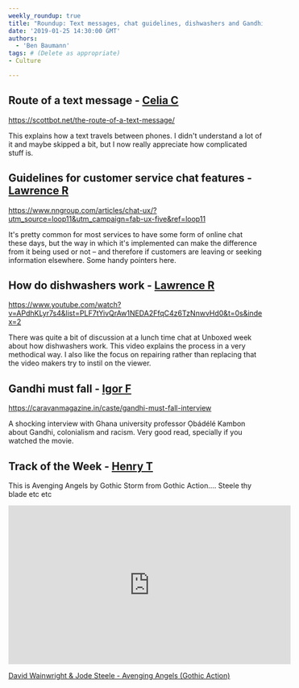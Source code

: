 ```yaml
---
weekly_roundup: true
title: "Roundup: Text messages, chat guidelines, dishwashers and Gandhi"
date: '2019-01-25 14:30:00 GMT'
authors:
  - 'Ben Baumann'
tags: # (Delete as appropriate)
- Culture

---
```


## Route of a text message - [Celia C](/people#celia-collins)

https://scottbot.net/the-route-of-a-text-message/

This explains how a text travels between phones. I didn't understand a lot of it and maybe skipped a bit, but I now really appreciate how complicated stuff is.

## Guidelines for customer service chat features - [Lawrence R](/people#lawrence-richards)

https://www.nngroup.com/articles/chat-ux/?utm_source=loop11&utm_campaign=fab-ux-five&ref=loop11

It's pretty common for most services to have some form of online chat these days, but the way in which it's implemented can make the difference from it being used or not – and therefore if customers are leaving or seeking information elsewhere. Some handy pointers here.

## How do dishwashers work - [Lawrence R](/people#lawrence-richards)

https://www.youtube.com/watch?v=APdhKLyr7s4&list=PLF7tYivQrAw1NEDA2FfqC4z6TzNnwvHd0&t=0s&index=2

There was quite a bit of discussion at a lunch time chat at Unboxed week about how dishwashers work. This video explains the process in a very methodical way. I also like the focus on repairing rather than replacing that the video makers try to instil on the viewer.

## Gandhi must fall - [Igor F](/people#igor-fontana)

https://caravanmagazine.in/caste/gandhi-must-fall-interview

A shocking interview with Ghana university professor Ọbádélé Kambon about
Gandhi, colonialism and racism. Very good read, specially if you watched the
movie.

## Track of the Week - [Henry T](/people#henry-turner)

This is Avenging Angels by Gothic Storm from Gothic Action.... Steele thy blade etc etc

<iframe width="560" height="315" src="https://www.youtube.com/embed/OYoTBziF9Fk" frameborder="0" allow="accelerometer; autoplay; encrypted-media; gyroscope; picture-in-picture" allowfullscreen></iframe>

[David Wainwright & Jode Steele - Avenging Angels (Gothic Action)](https://www.youtube.com/watch?v=OYoTBziF9Fk)
